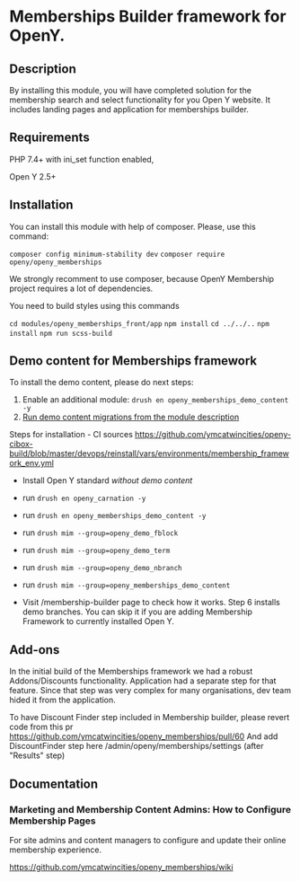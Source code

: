 # Memberships Builder framework for OpenY.

## Description

By installing this module, you will have completed solution for the membership search and select functionality for you Open Y website.
It includes landing pages and application for memberships builder.

## Requirements

PHP 7.4+ with ini_set function enabled,

Open Y 2.5+

## Installation

You can install this module with help of composer. Please, use this command:

`composer config minimum-stability dev`
`composer require openy/openy_memberships`

We strongly recomment to use composer, because OpenY Membership project requires a lot of dependencies.

You need to build styles using this commands

`cd modules/openy_memberships_front/app`
`npm install`
`cd ../../..`
`npm install`
`npm run scss-build`

## Demo content for Memberships framework

To install the demo content, please do next steps:
1. Enable an additional module:
`drush en openy_memberships_demo_content -y`
2. [Run demo content migrations from the module description](https://github.com/ymcatwincities/openy_memberships/tree/master/modules/openy_memberships_demo_content)


Steps for installation - CI sources https://github.com/ymcatwincities/openy-cibox-build/blob/master/devops/reinstall/vars/environments/membership_framework_env.yml

- Install Open Y standard *without demo content*

- run ```drush en openy_carnation -y```

- run ```drush en openy_memberships_demo_content -y```

- run ```drush mim --group=openy_demo_fblock```

- run ```drush mim --group=openy_demo_term```

- run ```drush mim --group=openy_demo_nbranch```

- run ```drush mim --group=openy_memberships_demo_content```

- Visit /membership-builder page to check how it works. Step 6 installs demo branches. You can skip it if you are adding Membership Framework to currently installed Open Y.

## Add-ons

In the initial build of the Memberships framework we had a robust Addons/Discounts functionality. Application had a separate step for that feature.
Since that step was very complex for many organisations, dev team hided it from the application.

To have Discount Finder step included in Membership builder, please revert code from this pr https://github.com/ymcatwincities/openy_memberships/pull/60 
And add DiscountFinder step here /admin/openy/memberships/settings (after "Results" step)

## Documentation

### Marketing and Membership Content Admins: How to Configure Membership Pages

For site admins and content managers to configure and update their online membership experience.

https://github.com/ymcatwincities/openy_memberships/wiki
